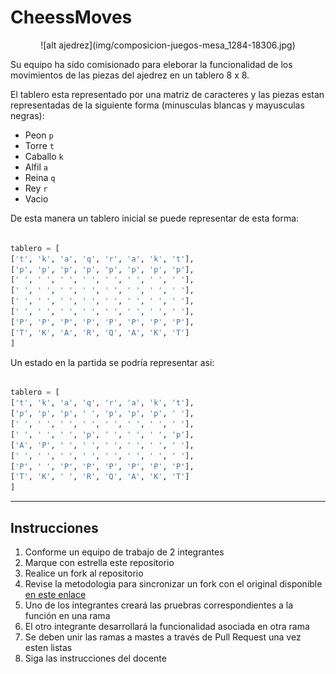 # CheessMoves
<center>![alt ajedrez](img/composicion-juegos-mesa_1284-18306.jpg)</center>

Su equipo ha sido comisionado para eleborar la funcionalidad de los movimientos de las
piezas del ajedrez en un tablero 8 x 8.

El tablero esta representado por una matriz de caracteres y las piezas estan representadas
de la siguiente forma (minusculas blancas y mayusculas negras):

- Peon `p`
- Torre `t`
- Caballo `k`
- Alfil `a`
- Reina `q`
- Rey `r`
- Vacio ` `

De esta manera un tablero inicial se puede representar de esta forma:

```python

tablero = [
['t', 'k', 'a', 'q', 'r', 'a', 'k', 't'],
['p', 'p', 'p', 'p', 'p', 'p', 'p', 'p'],
[' ', ' ', ' ', ' ', ' ', ' ', ' ', ' '],
[' ', ' ', ' ', ' ', ' ', ' ', ' ', ' '],
[' ', ' ', ' ', ' ', ' ', ' ', ' ', ' '],
[' ', ' ', ' ', ' ', ' ', ' ', ' ', ' '],
['P', 'P', 'P', 'P', 'P', 'P', 'P', 'P'],
['T', 'K', 'A', 'R', 'Q', 'A', 'K', 'T']
]

```

Un estado en la partida se podría representar asi:

```python

tablero = [
['t', 'k', 'a', 'q', 'r', 'a', 'k', 't'],
['p', 'p', 'p', ' ', 'p', 'p', 'p', ' '],
[' ', ' ', ' ', ' ', ' ', ' ', ' ', ' '],
[' ', ' ', ' ', 'p', ' ', ' ', ' ', 'p'],
['A', 'P', ' ', ' ', ' ', ' ', ' ', ' '],
[' ', ' ', ' ', ' ', ' ', ' ', ' ', ' '],
['P', ' ', 'P', 'P', 'P', 'P', 'P', 'P'],
['T', 'K', ' ', 'R', 'Q', 'A', 'K', 'T']
]

```



------
## Instrucciones

1. Conforme un equipo de trabajo de 2 integrantes
1. Marque con estrella este repositorio
1. Realice un fork al repositorio
1. Revise la metodologia para sincronizar un fork con el original disponible 
<a href="https://help.github.com/en/articles/merging-an-upstream-repository-into-your-fork">en este enlace</a>
1. Uno de los integrantes creará las pruebras correspondientes a la función en una rama
1. El otro integrante desarrollará la funcionalidad asociada en otra rama
1. Se deben unir las ramas a mastes a través de Pull Request una vez esten listas
1. Siga las instrucciones del docente 
